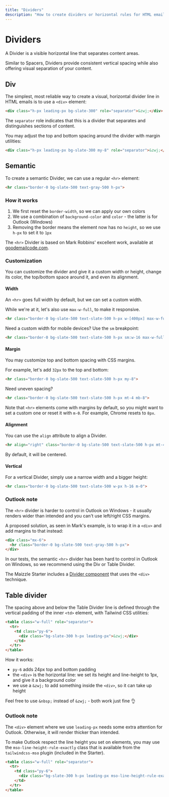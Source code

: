 ```yaml
---
title: "Dividers"
description: "How to create dividers or horizontal rules for HTML emails."
---
```


# Dividers

A Divider is a visible horizontal line that separates content areas.

Similar to Spacers, Dividers provide consistent vertical spacing while also offering visual separation of your content.

## Div

The simplest, most reliable way to create a visual, horizontal divider line in HTML emails is to use a `<div>` element:

```html [src/templates/example.html]
<div class="h-px leading-px bg-slate-300" role="separator">&zwj;</div>
```

The `separator` role indicates that this is a divider that separates and distinguishes sections of content.

You may adjust the top and bottom spacing around the divider with margin utilities:

```html [src/templates/example.html]
<div class="h-px leading-px bg-slate-300 my-8" role="separator">&zwj;</div>
```

## Semantic

To create a semantic Divider, we can use a regular `<hr>` element:

```html [src/templates/example.html]
<hr class="border-0 bg-slate-500 text-gray-500 h-px">
```

### How it works

1. We first reset the `border-width`, so we can apply our own colors
2. We use a combination of `background-color` and `color` - the latter is for Outlook (Windows)
3. Removing the border means the element now has no `height`, so we use `h-px` to set it to `1px`

The `<hr>` Divider is based on Mark Robbins' excellent work, available at [goodemailcode.com](https://www.goodemailcode.com/email-code/hr).

### Customization

You can customize the divider and give it a custom width or height, change its color, the top/bottom space around it, and even its alignment.

#### Width

An `<hr>` goes full width by default, but we can set a custom width.

While we're at it, let's also use `max-w-full`, to make it responsive.

```html [src/templates/example.html]
<hr class="border-0 bg-slate-500 text-slate-500 h-px w-[400px] max-w-full">
```

Need a custom width for mobile devices? Use the `sm` breakpoint:

```html [src/templates/example.html]
<hr class="border-0 bg-slate-500 text-slate-500 h-px sm:w-16 max-w-full">
```

#### Margin

You may customize top and bottom spacing with CSS margins.

For example, let's add `32px` to the top and bottom:

```html [src/templates/example.html]
<hr class="border-0 bg-slate-500 text-slate-500 h-px my-8">
```

Need uneven spacing?

```html [src/templates/example.html]
<hr class="border-0 bg-slate-500 text-slate-500 h-px mt-4 mb-8">
```

<Alert>Note that `<hr>` elements come with margins by default, so you might want to set a custom one or reset it with `m-0`. For example, Chrome resets to `8px`.</Alert>

#### Alignment

You can use the `align` attribute to align a Divider.

```html [src/templates/example.html]
<hr align="right" class="border-0 bg-slate-500 text-slate-500 h-px mt-4 mb-8">
```

By default, it will be centered.

#### Vertical

For a vertical Divider, simply use a narrow width and a bigger height:

```html [src/templates/example.html]
<hr class="border-0 bg-slate-500 text-slate-500 w-px h-16 m-0">
```

### Outlook note

The `<hr>` divider is harder to control in Outlook on Windows - it usually renders wider than intended and you can't use left/right CSS margins.

A proposed solution, as seen in Mark's example, is to wrap it in a `<div>` and add margins to that instead:

```html [src/templates/example.html]
<div class="mx-6">
  <hr class="border-0 bg-slate-500 text-gray-500 h-px">
</div>
```

In our tests, the semantic `<hr>` divider has been hard to control in Outlook on Windows, so we recommend using the Div or Table Divider.

The Maizzle Starter includes a [Divider component](/docs/components/divider) that uses the `<div>` technique.

## Table divider

The spacing above and below the Table Divider line is defined through the vertical padding of the inner `<td>` element, with Tailwind CSS utilities:

```html [src/templates/example.html]
<table class="w-full" role="separator">
  <tr>
    <td class="py-6">
      <div class="bg-slate-300 h-px leading-px">&zwj;</div>
    </td>
  </tr>
</table>
```

How it works:

- `py-6` adds 24px top and bottom padding
- the `<div>` is the horizontal line: we set its height and line-height to 1px, and give it a background color
- we use a `&zwj;` to add something inside the `<div>`, so it can take up height

Feel free to use `&nbsp;` instead of `&zwj;` - both work just fine 👌

### Outlook note

The `<div>` element where we use `leading-px` needs some extra attention for Outlook. Otherwise, it will render thicker than intended.

To make Outlook respect the line height you set on elements, you may use the `mso-line-height-rule-exactly` class that is available from the `tailwindcss-mso` plugin (included in the Starter).

```html [src/templates/example.html]
<table class="w-full" role="separator">
  <tr>
    <td class="py-6">
      <div class="bg-slate-300 h-px leading-px mso-line-height-rule-exactly">&zwj;</div>
    </td>
  </tr>
</table>
```
